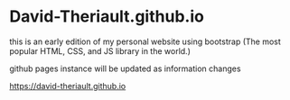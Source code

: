 # David-Theriault.github.io
<p>this is an early edition of my personal website using bootstrap (The most popular HTML, CSS, and JS library in the world.)</p>
<p>github pages instance will be updated as information changes</p>
<a href="https://david-theriault.github.io">https://david-theriault.github.io</a>
